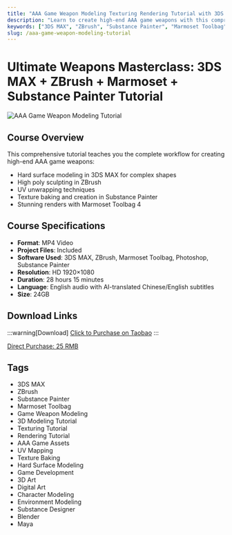 ```yaml
---
title: "AAA Game Weapon Modeling Texturing Rendering Tutorial with 3DS MAX ZBrush Marmoset SP"
description: "Learn to create high-end AAA game weapons with this comprehensive tutorial covering hard surface modeling in 3DS MAX, high poly sculpting in ZBrush, UV mapping, texture baking in Substance Painter, and rendering in Marmoset Toolbag."
keywords: ["3DS MAX", "ZBrush", "Substance Painter", "Marmoset Toolbag", "Game Weapon Modeling", "3D Modeling Tutorial", "Texturing Tutorial", "Rendering Tutorial", "AAA Game Assets"]
slug: /aaa-game-weapon-modeling-tutorial
---
```


# Ultimate Weapons Masterclass: 3DS MAX + ZBrush + Marmoset + Substance Painter Tutorial

![AAA Game Weapon Modeling Tutorial](https://www.gfxcamp.com/wp-content/uploads/2025/09/Ultimate-Weapons-Masterclass.jpg)

## Course Overview

This comprehensive tutorial teaches you the complete workflow for creating high-end AAA game weapons:

- Hard surface modeling in 3DS MAX for complex shapes
- High poly sculpting in ZBrush
- UV unwrapping techniques
- Texture baking and creation in Substance Painter
- Stunning renders with Marmoset Toolbag 4

## Course Specifications

- **Format**: MP4 Video
- **Project Files**: Included
- **Software Used**: 3DS MAX, ZBrush, Marmoset Toolbag, Photoshop, Substance Painter
- **Resolution**: HD 1920×1080
- **Duration**: 28 hours 15 minutes
- **Language**: English audio with AI-translated Chinese/English subtitles
- **Size**: 24GB

## Download Links

:::warning[Download]
[Click to Purchase on Taobao](https://item.taobao.com/item.htm?id=975709858353)
:::

[Direct Purchase: 25 RMB](javascript:void(0);)

## Tags

- 3DS MAX
- ZBrush
- Substance Painter
- Marmoset Toolbag
- Game Weapon Modeling
- 3D Modeling Tutorial
- Texturing Tutorial
- Rendering Tutorial
- AAA Game Assets
- UV Mapping
- Texture Baking
- Hard Surface Modeling
- Game Development
- 3D Art
- Digital Art
- Character Modeling
- Environment Modeling
- Substance Designer
- Blender
- Maya